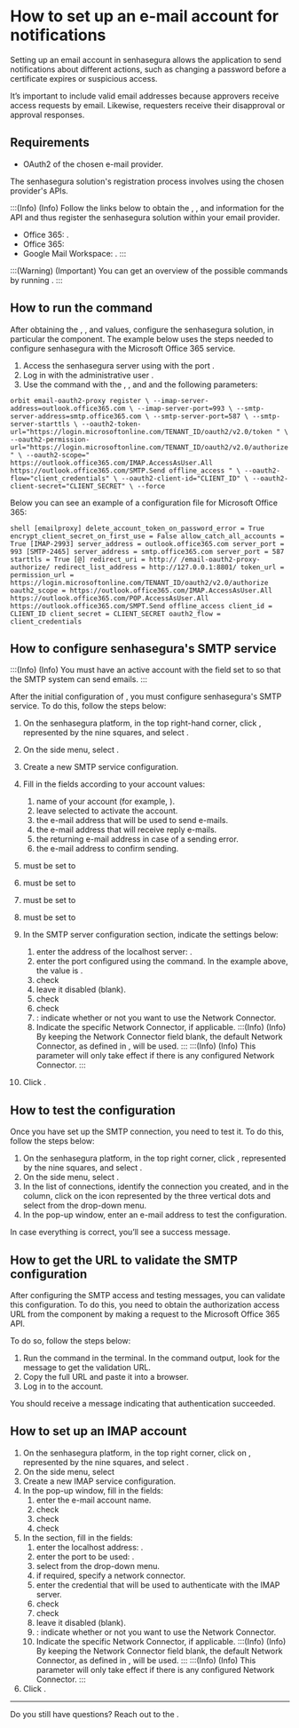 # How to set up an e-mail account for notifications 

Setting up an email account in senhasegura allows the application to send notifications about different actions, such as changing a password before a certificate expires or suspicious access.

It’s important to include valid email addresses because approvers receive access requests by email. Likewise, requesters receive their disapproval or approval responses.

## Requirements

-  OAuth2 of the chosen e-mail provider.

The senhasegura solution's registration process involves using the chosen provider's APIs.

:::(Info) (Info)
Follow the links below to obtain the , , and  information for the API and thus register the senhasegura solution within your email provider.
- Office 365: .
- Office 365: 
- Google Mail Workspace: .
:::

:::(Warning) (Important)
You can get an overview of the possible commands by running .
:::

## How to run the  command

After obtaining the , , and  values, configure the senhasegura solution, in particular the  component. The example below uses the steps needed to configure senhasegura with the Microsoft Office 365 service.

1. Access the senhasegura server using  with the port .
2. Log in with the administrative user .
3. Use the command  with the , , and  and the following parameters:

`
orbit email-oauth2-proxy register \
 --imap-server-address=outlook.office365.com \
 --imap-server-port=993 \
 --smtp-server-address=smtp.office365.com \
 --smtp-server-port=587 \
 --smtp-server-starttls \
 --oauth2-token-url="https://login.microsoftonline.com/TENANT_ID/oauth2/v2.0/token " \
 --oauth2-permission-url="https://login.microsoftonline.com/TENANT_ID/oauth2/v2.0/authorize " \
 --oauth2-scope=" https://outlook.office365.com/IMAP.AccessAsUser.All https://outlook.office365.com/SMTP.Send offline_access " \
 --oauth2-flow="client_credentials" \
 --oauth2-client-id="CLIENT_ID" \
 --oauth2-client-secret="CLIENT_SECRET" \
 --force
`

Below you can see an example of a configuration file for Microsoft Office 365:

`shell
[emailproxy]
delete_account_token_on_password_error = True
encrypt_client_secret_on_first_use = False
allow_catch_all_accounts = True
[IMAP-2993]
server_address = outlook.office365.com
server_port = 993
[SMTP-2465]
server_address = smtp.office365.com
server_port = 587
starttls = True
[@]
redirect_uri = http://
/email-oauth2-proxy-authorize/
redirect_list_address = http://127.0.0.1:8801/
token_url = 
permission_url = https://login.microsoftonline.com/TENANT_ID/oauth2/v2.0/authorize
oauth2_scope = https://outlook.office365.com/IMAP.AccessAsUser.All https://outlook.office365.com/POP.AccessAsUser.All https://outlook.office365.com/SMPT.Send offline_access
client_id = CLIENT_ID
client_secret = CLIENT_SECRET
oauth2_flow = client_credentials
`
## How to configure senhasegura's SMTP service

:::(Info) (Info)
You must have an active  account with the  field set to  so that the SMTP system can send emails.
:::

After the initial configuration of , you must configure senhasegura's SMTP service. To do this, follow the steps below:

1. On the senhasegura platform, in the top right-hand corner, click , represented by the nine squares, and select .
2. On the side menu, select .
3. Create a new SMTP service configuration.
4. Fill in the fields according to your account values:
    1.  name of your account (for example, ).
    2.  leave  selected to activate the account.
    3.  the e-mail address that will be used to send e-mails.
    4.  the e-mail address that will receive reply e-mails.
    5.  the returning e-mail address in case of a sending error.
    6.  the e-mail address to confirm sending.
5.  must be set to 
6.  must be set to 
7.  must be set to 
8.  must be set to 
9. In the SMTP server configuration section, indicate the settings below:
    1.  enter the address of the localhost server: .
    2.  enter the port configured using the  command. In the example above, the value is .
    3.  check 
    4.  leave it disabled (blank).
    5.  check 
    6.  check 
    7. : indicate whether or not you want to use the Network Connector.
    8.  Indicate the specific Network Connector, if applicable.
:::(Info) (Info)
By keeping the Network Connector field blank, the default Network Connector, as defined in , will be used.
:::
:::(Info) (Info)
This parameter will only take effect if there is any configured Network Connector.
:::


10. Click .

## How to test the configuration

Once you have set up the SMTP connection, you need to test it. To do this, follow the steps below:

1. On the senhasegura platform, in the top right corner, click , represented by the nine squares, and select .
2. On the side menu, select .
3. In the list of connections, identify the connection you created, and in the  column, click on the icon represented by the three vertical dots and select  from the drop-down menu.
4. In the  pop-up window, enter an e-mail address to test the configuration.

In case everything is correct, you’ll see a success message.

## How to get the URL to validate the SMTP configuration

After configuring the SMTP access and testing messages, you can validate this configuration. To do this, you need to obtain the authorization access URL from the  component by making a request to the Microsoft Office 365 API.

To do so, follow the steps below:

1. Run the command  in the terminal. In the command output, look for the message  to get the validation URL.
2. Copy the full URL and paste it into a browser.
3. Log in to the account.

You should receive a message indicating that  authentication succeeded.

## How to set up an IMAP account

1. On the senhasegura platform, in the top right corner, click on , represented by the nine squares, and select .
2. On the side menu, select 
3. Create a new IMAP service configuration.
4. In the  pop-up window, fill in the fields:
    1.  enter the e-mail account name.
    2.  check 
    3.  check 
    4.  check 
5. In the  section, fill in the fields:
    1.  enter the localhost address: .
    2.  enter the port to be used: .
    3.  select  from the drop-down menu.
    4.  if required, specify a network connector.
    5.  enter the credential that will be used to authenticate with the IMAP server.
    6.  check 
    7.  check 
    8.  leave it disabled (blank).
    9. : indicate whether or not you want to use the Network Connector.
    8.  Indicate the specific Network Connector, if applicable.
:::(Info) (Info)
By keeping the Network Connector field blank, the default Network Connector, as defined in , will be used.
:::
:::(Info) (Info)
This parameter will only take effect if there is any configured Network Connector.
:::
6. Click .

---

Do you still have questions? Reach out to the .